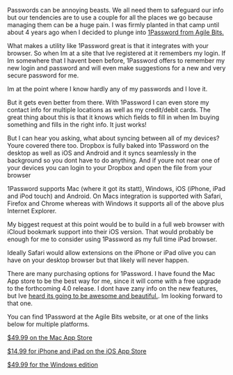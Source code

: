 Passwords can be annoying beasts. We all need them to safeguard our info
but our tendencies are to use a couple for all the places we go because
managing them can be a huge pain. I was firmly planted in that camp
until about 4 years ago when I decided to plunge into [1Password from
Agile Bits.](https://agilebits.com/onepassword)

What makes a utility like 1Password great is that it integrates with
your browser. So when Im at a site that Ive registered at it remembers
my login. If Im somewhere that I havent been before, 1Password offers to
remember my new login and password and will even make suggestions for a
new and very secure password for me.

Im at the point where I know hardly any of my passwords and I love it.

But it gets even better from there. With 1Password I can even store my
contact info for multiple locations as well as my credit/debit cards.
The great thing about this is that it knows which fields to fill in when
Im buying something and fills in the right info. It just works!

But I can hear you asking, what about syncing between all of my devices?
Youre covered there too. Dropbox is fully baked into 1Password on the
desktop as well as iOS and Android and it syncs seamlessly in the
background so you dont have to do anything. And if youre not near one of
your devices you can login to your Dropbox and open the file from your
browser

1Password supports Mac (where it got its statt), Windows, iOS (iPhone,
iPad and iPod touch) and Android. On Macs integration is supported with
Safari, Firefox and Chrome whereas with Windows it supports all of the
above plus Internet Explorer.

My biggest request at this point would be to build in a full web browser
with iCloud bookmark support into their iOS version. That would probably
be enough for me to consider using 1Password as my full time iPad
browser.

Ideally Safari would allow extensions on the iPhone or iPad olive you
can have on your desktop browser but that likely will never happen.

There are many purchasing options for 1Password. I have found the Mac
App store to be the best way for me, since it will come with a free
upgrade to the forthcoming 4.0 release. I dont have zany info on the new
features, but Ive [heard its going to be awesome and
beautiful.](http://brettterpstra.com/wrapping-up-wwdc-2012/). Im looking
forward to that one.

You can find 1Password at the Agile Bits website, or at one of the links
below for multiple platforms.

[\$49.99 on the Mac App
Store](http://click.linksynergy.com/fs-bin/stat?id=IlkrxPmy5Xo&offerid=146261&type=3&subid=0&tmpid=1826&RD_PARM1=http%253A%252F%252Fitunes.apple.com%252Fus%252Fapp%252F1password%252Fid443987910%253Fmt%253D12%2526uo%253D4%2526partnerId%253D30)

[\$14.99 for iPhone and iPad on the iOS App
Store](http://click.linksynergy.com/fs-bin/click?id=IlkrxPmy5Xo&offerid=146261.319898689&type=2&subid=0)

[\$49.99 for the Windows edition](https://agilebits.com/store/standard)
